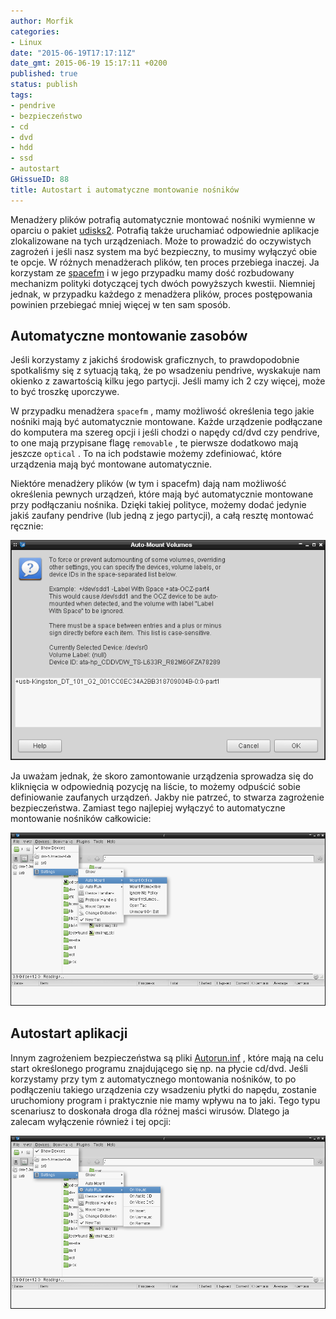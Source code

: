 ```yaml
---
author: Morfik
categories:
- Linux
date: "2015-06-19T17:17:11Z"
date_gmt: 2015-06-19 15:17:11 +0200
published: true
status: publish
tags:
- pendrive
- bezpieczeństwo
- cd
- dvd
- hdd
- ssd
- autostart
GHissueID: 88
title: Autostart i automatyczne montowanie nośników
---
```


Menadżery plików potrafią automatycznie montować nośniki wymienne w oparciu o pakiet
[udisks2](https://www.freedesktop.org/wiki/Software/udisks/). Potrafią także uruchamiać odpowiednie
aplikacje zlokalizowane na tych urządzeniach. Może to prowadzić do oczywistych zagrożeń i jeśli nasz
system ma być bezpieczny, to musimy wyłączyć obie te opcje. W różnych menadżerach plików, ten proces
przebiega inaczej. Ja korzystam ze [spacefm](https://ignorantguru.github.io/spacefm/) i w jego
przypadku mamy dość rozbudowany mechanizm polityki dotyczącej tych dwóch powyższych kwestii.
Niemniej jednak, w przypadku każdego z menadżera plików, proces postępowania powinien przebiegać
mniej więcej w ten sam sposób.

<!--more-->
## Automatyczne montowanie zasobów

Jeśli korzystamy z jakichś środowisk graficznych, to prawdopodobnie spotkaliśmy się z sytuacją taką,
że po wsadzeniu pendrive, wyskakuje nam okienko z zawartością kilku jego partycji. Jeśli mamy ich 2
czy więcej, może to być troszkę uporczywe.

W przypadku menadżera `spacefm` , mamy możliwość określenia tego jakie nośniki mają być
automatycznie montowane. Każde urządzenie podłączane do komputera ma szereg opcji i jeśli chodzi o
napędy cd/dvd czy pendrive, to one mają przypisane flagę `removable` , te pierwsze dodatkowo mają
jeszcze `optical` . To na ich podstawie możemy zdefiniować, które urządzenia mają być montowane
automatycznie.

Niektóre menadżery plików (w tym i spacefm) dają nam możliwość określenia pewnych urządzeń, które
mają być automatycznie montowane przy podłączaniu nośnika. Dzięki takiej polityce, możemy dodać
jedynie jakiś zaufany pendrive (lub jedną z jego partycji), a całą resztę montować ręcznie:

![automatyczne-montowanie-spacefm](/img/2015/06/1.automatyczne-montowanie-spacefm.png#huge)

Ja uważam jednak, że skoro zamontowanie urządzenia sprowadza się do kliknięcia w odpowiednią pozycję
na liście, to możemy odpuścić sobie definiowanie zaufanych urządzeń. Jakby nie patrzeć, to stwarza
zagrożenie bezpieczeństwa. Zamiast tego najlepiej wyłączyć to automatyczne montowanie nośników
całkowicie:

![automatyczne-montowanie-spacefm-opcje](/img/2015/06/2.automatyczne-montowanie-spacefm-opcje.png#huge)

## Autostart aplikacji

Innym zagrożeniem bezpieczeństwa są pliki [Autorun.inf](https://pl.wikipedia.org/wiki/Autorun.inf) ,
które mają na celu start określonego programu znajdującego się np. na płycie cd/dvd. Jeśli
korzystamy przy tym z automatycznego montowania nośników, to po podłączeniu takiego urządzenia czy
wsadzeniu płytki do napędu, zostanie uruchomiony program i praktycznie nie mamy wpływu na to jaki.
Tego typu scenariusz to doskonała droga dla różnej maści wirusów. Dlatego ja zalecam wyłączenie
również i tej opcji:

![autostart-spacefm](/img/2015/06/3.autostart-spacefm.png#huge)
